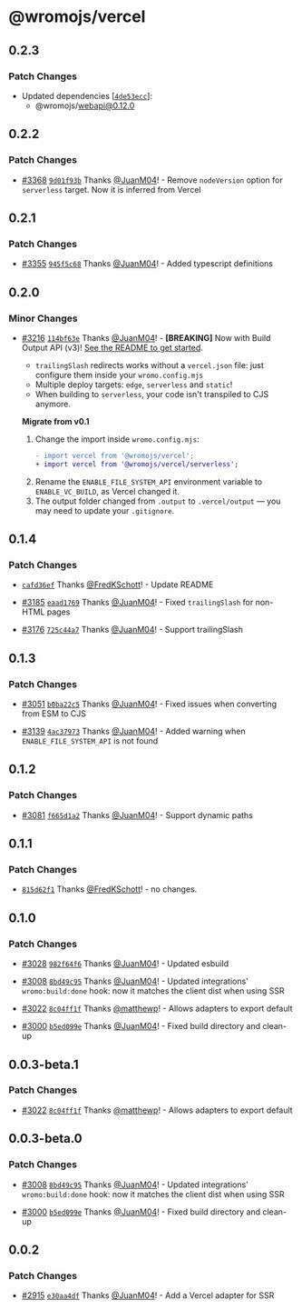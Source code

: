 # @wromojs/vercel

## 0.2.3

### Patch Changes

- Updated dependencies [[`4de53ecc`](https://github.com/withwromo/wromo/commit/4de53eccef346bed843b491b7ab93987d7d85655)]:
  - @wromojs/webapi@0.12.0

## 0.2.2

### Patch Changes

- [#3368](https://github.com/withwromo/wromo/pull/3368) [`9d01f93b`](https://github.com/withwromo/wromo/commit/9d01f93b1c7db5d4afc4041e6ee73fb52f24d2d1) Thanks [@JuanM04](https://github.com/JuanM04)! - Remove `nodeVersion` option for `serverless` target. Now it is inferred from Vercel

## 0.2.1

### Patch Changes

- [#3355](https://github.com/withwromo/wromo/pull/3355) [`945f5c68`](https://github.com/withwromo/wromo/commit/945f5c68e892f6f17e59e41d0dfa2a7841f96bbf) Thanks [@JuanM04](https://github.com/JuanM04)! - Added typescript definitions

## 0.2.0

### Minor Changes

- [#3216](https://github.com/withwromo/wromo/pull/3216) [`114bf63e`](https://github.com/withwromo/wromo/commit/114bf63e11f28299b13178ef1a412eed37ab7909) Thanks [@JuanM04](https://github.com/JuanM04)! - **[BREAKING]** Now with Build Output API (v3)! [See the README to get started](https://github.com/withwromo/wromo/tree/main/packages/integrations/vercel#readme).

  - `trailingSlash` redirects works without a `vercel.json` file: just configure them inside your `wromo.config.mjs`
  - Multiple deploy targets: `edge`, `serverless` and `static`!
  - When building to `serverless`, your code isn't transpiled to CJS anymore.

  **Migrate from v0.1**

  1. Change the import inside `wromo.config.mjs`:
     ```diff
     - import vercel from '@wromojs/vercel';
     + import vercel from '@wromojs/vercel/serverless';
     ```
  2. Rename the `ENABLE_FILE_SYSTEM_API` environment variable to `ENABLE_VC_BUILD`, as Vercel changed it.
  3. The output folder changed from `.output` to `.vercel/output` — you may need to update your `.gitignore`.

## 0.1.4

### Patch Changes

- [`cafd36ef`](https://github.com/withwromo/wromo/commit/cafd36ef774755b8efbe9e526a0b5ce7a47095f2) Thanks [@FredKSchott](https://github.com/FredKSchott)! - Update README

* [#3185](https://github.com/withwromo/wromo/pull/3185) [`eaad1769`](https://github.com/withwromo/wromo/commit/eaad17694f2120ddbd083bb1754e4418b8ea6aa9) Thanks [@JuanM04](https://github.com/JuanM04)! - Fixed `trailingSlash` for non-HTML pages

- [#3176](https://github.com/withwromo/wromo/pull/3176) [`725c44a7`](https://github.com/withwromo/wromo/commit/725c44a762dbc2f45a1d47ffa31b7e6e0b22ff95) Thanks [@JuanM04](https://github.com/JuanM04)! - Support trailingSlash

## 0.1.3

### Patch Changes

- [#3051](https://github.com/withwromo/wromo/pull/3051) [`b0ba22c5`](https://github.com/withwromo/wromo/commit/b0ba22c5ffab6575706ae904d0ad8cadc3f48d43) Thanks [@JuanM04](https://github.com/JuanM04)! - Fixed issues when converting from ESM to CJS

* [#3139](https://github.com/withwromo/wromo/pull/3139) [`4ac37973`](https://github.com/withwromo/wromo/commit/4ac3797344943df4124abd4043deda624440f035) Thanks [@JuanM04](https://github.com/JuanM04)! - Added warning when `ENABLE_FILE_SYSTEM_API` is not found

## 0.1.2

### Patch Changes

- [#3081](https://github.com/withwromo/wromo/pull/3081) [`f665d1a2`](https://github.com/withwromo/wromo/commit/f665d1a250ef34a9d1cbced9e4441c7e2dc246b8) Thanks [@JuanM04](https://github.com/JuanM04)! - Support dynamic paths

## 0.1.1

### Patch Changes

- [`815d62f1`](https://github.com/withwromo/wromo/commit/815d62f151a36fef7d09590d4962ca71bda61b32) Thanks [@FredKSchott](https://github.com/FredKSchott)! - no changes.

## 0.1.0

### Patch Changes

- [#3028](https://github.com/withwromo/wromo/pull/3028) [`982f64f6`](https://github.com/withwromo/wromo/commit/982f64f69a82d3c5f99b326a2ddcd368435d9b4a) Thanks [@JuanM04](https://github.com/JuanM04)! - Updated esbuild

* [#3008](https://github.com/withwromo/wromo/pull/3008) [`8bd49c95`](https://github.com/withwromo/wromo/commit/8bd49c95365f7bbce41e19b7e8658ad639c22f31) Thanks [@JuanM04](https://github.com/JuanM04)! - Updated integrations' `wromo:build:done` hook: now it matches the client dist when using SSR

- [#3022](https://github.com/withwromo/wromo/pull/3022) [`8c04ff1f`](https://github.com/withwromo/wromo/commit/8c04ff1f0bea42d033832ce5047076e315cb38a3) Thanks [@matthewp](https://github.com/matthewp)! - Allows adapters to export default

* [#3000](https://github.com/withwromo/wromo/pull/3000) [`b5ed099e`](https://github.com/withwromo/wromo/commit/b5ed099eaf92b61faf2fb66ebd7179d3e8223ae5) Thanks [@JuanM04](https://github.com/JuanM04)! - Fixed build directory and clean-up

## 0.0.3-beta.1

### Patch Changes

- [#3022](https://github.com/withwromo/wromo/pull/3022) [`8c04ff1f`](https://github.com/withwromo/wromo/commit/8c04ff1f0bea42d033832ce5047076e315cb38a3) Thanks [@matthewp](https://github.com/matthewp)! - Allows adapters to export default

## 0.0.3-beta.0

### Patch Changes

- [#3008](https://github.com/withwromo/wromo/pull/3008) [`8bd49c95`](https://github.com/withwromo/wromo/commit/8bd49c95365f7bbce41e19b7e8658ad639c22f31) Thanks [@JuanM04](https://github.com/JuanM04)! - Updated integrations' `wromo:build:done` hook: now it matches the client dist when using SSR

* [#3000](https://github.com/withwromo/wromo/pull/3000) [`b5ed099e`](https://github.com/withwromo/wromo/commit/b5ed099eaf92b61faf2fb66ebd7179d3e8223ae5) Thanks [@JuanM04](https://github.com/JuanM04)! - Fixed build directory and clean-up

## 0.0.2

### Patch Changes

- [#2915](https://github.com/withwromo/wromo/pull/2915) [`e30aa4df`](https://github.com/withwromo/wromo/commit/e30aa4dfef2bbe874e2fe7f07232bf8a3c092317) Thanks [@JuanM04](https://github.com/JuanM04)! - Add a Vercel adapter for SSR
